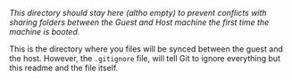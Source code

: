 _This directory should stay here (altho empty) to prevent conflicts with sharing 
folders between the Guest and Host machine the first time the machine is booted._

This is the directory where you files will be synced between the guest and the
host. However, the ``.gitignore`` file, will tell Git to ignore everything but
this readme and the file itself.